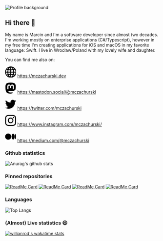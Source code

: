 ![Profile background](images/header.png)

## Hi there 👋

My name is Marcin and I'm a software developer since almost two decades. I'm working mostly on enterprise applications (C#/Typescript), however in my free time I'm creating applications for iOS and macOS in my favorite language: Swift. I live in Wrocław/Poland with my lovely wife and daughter.

You can find me also on:

![Website](images/website.svg)
<a href="https://mczachurski.dev" target="_blank" aria-label="Website" rel="noopener">https://mczachurski.dev</a>

![Website](images/mastodon.svg)
<a rel="me" href="https://mastodon.social/@mczachurski" target="_blank" aria-label="Mastodon">https://mastodon.social/@mczachurski</a>

![Website](images/twitter.svg)
<a href="https://twitter.com/mczachurski" target="_blank" aria-label="Twitter" rel="noopener">https://twitter.com/mczachurski</a>

![Website](images/instagram.svg)
<a href="https://www.instagram.com/mczachurski/" target="_blank" aria-label="Instagram" rel="noopener">https://www.instagram.com/mczachurski/</a>

![Website](images/medium.svg)
<a href="https://medium.com/@mczachurski" target="_blank" aria-label="Medium" rel="noopener">https://medium.com/@mczachurski</a>


### Github statistics

![Anurag's github stats](https://github-readme-stats.vercel.app/api?username=mczachurski&show_icons=true&theme=default&count_private=false)

### Pinned repositories

[![ReadMe Card](https://github-readme-stats.vercel.app/api/pin/?username=mczachurski&repo=wallpapper)](https://github.com/mczachurski/wallpapper)
[![ReadMe Card](https://github-readme-stats.vercel.app/api/pin/?username=mczachurski&repo=vcoin)](https://github.com/mczachurski/vcoin)
[![ReadMe Card](https://github-readme-stats.vercel.app/api/pin/?username=mczachurski&repo=Swiftgger)](https://github.com/mczachurski/Swiftgger)
[![ReadMe Card](https://github-readme-stats.vercel.app/api/pin/?username=Mikroservices&repo=Smtp)](https://github.com/Mikroservices/Smtp)


### Languages
![Top Langs](https://github-readme-stats.vercel.app/api/top-langs/?username=mczachurski)

### (Almost) Live statistics 😄
[![willianrod's wakatime stats](https://github-readme-stats.vercel.app/api/wakatime?username=mczachurski)](https://wakatime.com/@mczachurski)
